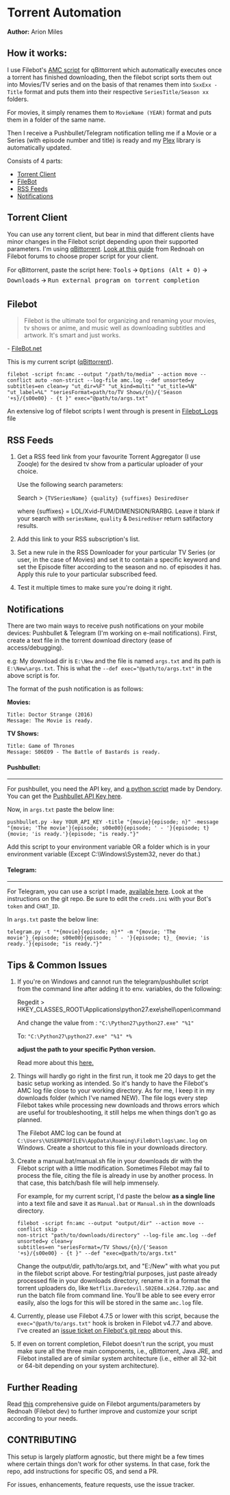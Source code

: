 # Torrent Automation
**Author:** Arion Miles

## How it works:
I use Filebot's [AMC script](https://www.filebot.net/forums/viewtopic.php?t=215) for qBittorrent which automatically executes once a torrent has finished downloading, then the filebot script sorts them out into Movies/TV series and on the basis of that renames them into `SxxExx - Title` format and puts them into their respective `SeriesTitle/Season xx` folders.

For movies, it simply renames them to `MovieName (YEAR)` format and puts them in a folder of the same name.

Then I receive a Pushbullet/Telegram notification telling me if a Movie or a Series (with episode number and title) is ready and my [Plex](https://plex.tv) library is automatically updated.


Consists of 4 parts:
* [Torrent Client](#torrent-client)
* [FileBot](#filebot)
* [RSS Feeds](#rss-feeds)
* [Notifications](#notifications)

## Torrent Client
You can use any torrent client, but bear in mind that different clients have minor changes in the Filebot script depending upon their supported parameters. I'm using [qBittorrent](https://github.com/qbittorrent/qBittorrent). [Look at this guide](https://www.filebot.net/forums/viewtopic.php?t=215) from Rednoah on Filebot forums to choose proper script for your client.

For qBittorrent, paste the script here:
<kbd>Tools</kbd> 🡪 <kbd>Options (Alt + O)</kbd> 🡪 <kbd>Downloads</kbd> 🡪 <kbd>Run external program on torrent completion</kbd>

## Filebot
>Filebot is the ultimate tool for organizing and renaming your movies, tv shows or anime, and music well as downloading subtitles and artwork. It's smart and just works.

\- [FileBot.net](http://www.filebot.net/)

This is my current script ([qBittorrent](https://www.filebot.net/forums/viewtopic.php?t=215#p9774)).
```text
filebot -script fn:amc --output "/path/to/media" --action move --conflict auto -non-strict --log-file amc.log --def unsorted=y subtitles=en clean=y "ut_dir=%F" "ut_kind=multi" "ut_title=%N" "ut_label=%L" "seriesFormat=path/to/TV Shows/{n}/{'Season '+s}/{s00e00} - {t }" exec="@path/to/args.txt"
```

An extensive log of filebot scripts I went through is present in [Filebot_Logs](../master/Filebot_Logs.MD) file

## RSS Feeds
1. Get a RSS feed link from your favourite Torrent Aggregator (I use Zooqle) for the desired tv show from a particular uploader of your choice. 

    Use the following search parameters:
    
    Search > `{TVSeriesName} {quality} {suffixes} DesiredUser`
    
    where {suffixes} = LOL/Xvid-FUM/DIMENSION/RARBG. Leave it blank if your search with `seriesName`, 
 `quality` & `DesiredUser` return satifactory results.

2. Add this link to your RSS subscription's list.

3. Set a new rule in the RSS Downloader for your particular TV Series (or user, in the case of Movies) and set it to contain a specific keyword and set the Episode filter according to the season and no. of episodes it has. Apply this rule to your particular subscribed feed.

4. Test it multiple times to make sure you're doing it right.

## Notifications
There are two main ways to receive push notifications on your mobile devices: Pushbullet & Telegram (I'm working on e-mail notifications).
First, create a text file in the torrent download directory (ease of access/debugging).

e.g: My download dir is `E:\New` and the file is named `args.txt` and its path is `E:\New\args.txt`.
This is what the `--def exec="@path/to/args.txt"` in the above script is for.

The format of the push notification is as follows:

**Movies:**
```
Title: Doctor Strange (2016)
Message: The Movie is ready.
```
**TV Shows:**
```
Title: Game of Thrones
Message: S06E09 - The Battle of Bastards is ready.
```
#### Pushbullet:
----
For pushbullet, you need the API key, and [a python script](https://raw.githubusercontent.com/dendory/scripts/091692bb07c685f5222e8d1f9e783db5b82c4f9f/pushbullet.py) made by Dendory. You can get the [Pushbullet API Key here](https://www.pushbullet.com/#settings/account).

Now, in `args.txt` paste the below line:
```
pushbullet.py -key YOUR_API_KEY -title "{movie}{episode; n}" -message "{movie; 'The movie'}{episode; s00e00}{episode; ' - '}{episode; t} {movie; 'is ready.'}{episode; "is ready."}"
```

Add this script to your environment variable OR a folder which is in your environment variable (Except C:\Windows\System32, never do that.)

#### Telegram:
----
For Telegram, you can use a script I made, [available here](https://github.com/ArionMiles/Filebot-To-Telegram/). Look at the instructions on the git repo. Be sure to edit the `creds.ini` with your Bot's `token` and `CHAT_ID`.

In `args.txt` paste the below line:
```
telegram.py -t "*{movie}{episode; n}*" -m "{movie; 'The movie'}_{episode; s00e00}{episode; ' - '}{episode; t}_ {movie; 'is ready.'}{episode; "is ready."}"
```

## Tips & Common Issues
1. If you're on Windows and cannot run the telegram/pushbullet script from the command line after adding it to env. variables, do the following:

    Regedit > HKEY\_CLASSES\_ROOT\Applications\python27.exe\shell\open\command
   
    And change the value from : `"C:\Python27\python27.exe" "%1"`
   
    To: `"C:\Python27\python27.exe" "%1" *%`

    **adjust the path to your specific Python version.**

    Read more about this [here.](http://eli.thegreenplace.net/2010/12/14/problem-passing-arguments-to-python-scripts-on-windows/)	

2. Things will hardly go right in the first run, it took me 20 days to get the basic setup working as intended. So it's handy to have the Filebot's AMC log file close to your working directory. As for me, I keep it in my downloads folder (which I've named NEW). The file logs every step Filebot takes while processing new downloads and throws errors which are useful for troubleshooting, it still helps me when things don't go as planned.

    The Filebot AMC log can be found at `C:\Users\%USERPROFILE%\AppData\Roaming\FileBot\logs\amc.log` on Windows.
    Create a shortcut to this file in your downloads directory.

3. Create a manual.bat/manual.sh file in your downloads dir with the Filebot script with a little modification. Sometimes Filebot may fail to process the file, citing the file is already in use by another process. In that case, this batch/bash file will help immensely.
    
    For example, for my current script, I'd paste the below **as a single line** into a text file and save it as `Manual.bat` or `Manual.sh` in the downloads directory.
    ```
    filebot -script fn:amc --output "output/dir" --action move --conflict skip -
    non-strict "path/to/downloads/directory" --log-file amc.log --def unsorted=y clean=y 
    subtitles=en "seriesFormat=/TV Shows/{n}/{'Season 
    '+s}/{s00e00} - {t }" --def "exec=@path/to/args.txt"
    ```
     Change the output/dir, path/to/args.txt, and "E:/New" with what you put in the filebot script above. For testing/trial purposes, just paste already processed file in your downloads directory, rename it in a format the torrent uploaders do, like `Netflix.Daredevil.S02E04.x264.720p.aac` and run the batch file from command line. You'll be able to see every error easily, also the logs for this will be stored in the same `amc.log` file.

4. Currently, please use Filebot 4.7.5 or lower with this script, because the `exec="@path/to/args.txt"` hook is broken in Filebot v4.7.7 and above. I've created an [issue ticket on Filebot's git repo](https://github.com/filebot/filebot/issues/26) about this.

5. If even on torrent completion, Filebot doesn't run the script, you must make sure all the three main components, i.e., qBittorrent, Java JRE, and Filebot installed are of similar system architecture (i.e., either all 32-bit or 64-bit depending on your system architecture).

## Further Reading

Read [this](https://www.filebot.net/forums/viewtopic.php?t=215) comprehensive guide on Filebot arguments/parameters by Rednoah (Filebot dev) to further improve and customize your script according to your needs.

## CONTRIBUTING

This setup is largely platform agnostic, but there might be a few times where certain things don't work for other systems. In that case, fork the repo, add instructions for specific OS, and send a PR.

For issues, enhancements, feature requests, use the issue tracker.